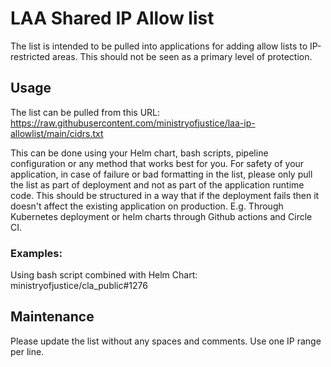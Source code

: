 # LAA Shared IP Allow list
The list is intended to be pulled into applications for adding allow lists to IP-restricted areas. This should not be seen as a primary level of protection.

## Usage
The list can be pulled from this URL: https://raw.githubusercontent.com/ministryofjustice/laa-ip-allowlist/main/cidrs.txt

This can be done using your Helm chart, bash scripts, pipeline configuration or any method that works best for you. For safety of your application, in case of failure or bad formatting in the list, please only pull the list as part of deployment and not as part of the application runtime code. This should be structured in a way that if the deployment fails then it doesn't affect the existing application on production. E.g. Through Kubernetes deployment or helm charts through Github actions and Circle CI. 

### Examples:

Using bash script combined with Helm Chart: ministryofjustice/cla_public#1276

## Maintenance
Please update the list without any spaces and comments. Use one IP range per line.
